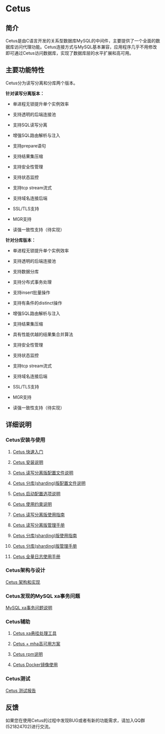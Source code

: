 # Cetus

##  简介

Cetus是由C语言开发的关系型数据库MySQL的中间件，主要提供了一个全面的数据库访问代理功能。Cetus连接方式与MySQL基本兼容，应用程序几乎不用修改即可通过Cetus访问数据库，实现了数据库层的水平扩展和高可用。

## 主要功能特性

Cetus分为读写分离和分库两个版本。

**针对读写分离版本：**

- 单进程无锁提升单个实例效率

- 支持透明的后端连接池

- 支持SQL读写分离

- 增强SQL路由解析与注入

- 支持prepare语句

- 支持结果集压缩

- 支持安全性管理

- 支持状态监控

- 支持tcp stream流式

- 支持域名连接后端

- SSL/TLS支持

- MGR支持

- 读强一致性支持（待实现）

**针对分库版本：**

- 单进程无锁提升单个实例效率

- 支持透明的后端连接池

- 支持数据分库

- 支持分布式事务处理

- 支持insert批量操作

- 支持有条件的distinct操作

- 增强SQL路由解析与注入

- 支持结果集压缩

- 具有性能优越的结果集合并算法

- 支持安全性管理

- 支持状态监控

- 支持tcp stream流式

- 支持域名连接后端

- SSL/TLS支持

- MGR支持

- 读强一致性支持（待实现）

## 详细说明

### Cetus安装与使用

1. [Cetus 快速入门](./doc/cetus-quick-try.md)

2. [Cetus 安装说明](./doc/cetus-install.md)

3. [Cetus 读写分离版配置文件说明](./doc/cetus-rw-profile.md)

4. [Cetus 分库(sharding)版配置文件说明](./doc/cetus-shard-profile.md)

5. [Cetus 启动配置选项说明](./doc/cetus-configuration.md)

6. [Cetus 使用约束说明](./doc/cetus-constraint.md)

7. [Cetus 读写分离版使用指南](./doc/cetus-rw.md)

8. [Cetus 读写分离版管理手册](./doc/cetus-rw-admin.md)

9. [Cetus 分库(sharding)版使用指南](./doc/cetus-sharding.md)

10. [Cetus 分库(sharding)版管理手册](./doc/cetus-shard-admin.md)

11. [Cetus 全量日志使用手册](./doc/cetus-sqllog-usage.md)

### Cetus架构与设计

[Cetus 架构和实现](./doc/cetus-architecture.md)

### Cetus发现的MySQL xa事务问题

[MySQL xa事务问题说明](./doc/mysql-xa-bug.md)

### Cetus辅助

1. [Cetus xa悬挂处理工具](./doc/cetus-xa.md)

2. [Cetus + mha高可用方案](./doc/cetus-mha.md)

3. [Cetus rpm说明](./doc/cetus-rpm.md)

4. [Cetus Docker镜像使用](./doc/cetus-docker.md)

### Cetus测试

[Cetus 测试报告](./doc/cetus-test.md)

## 反馈

如果您在使用Cetus的过程中发现BUG或者有新的功能需求，请加入QQ群(521824702)进行交流。

